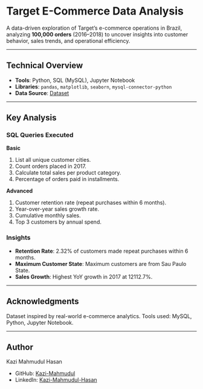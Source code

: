 # Target E-Commerce Data Analysis  

A data-driven exploration of Target’s e-commerce operations in Brazil, analyzing **100,000 orders** (2016–2018) to uncover insights into customer behavior, sales trends, and operational efficiency.  

---

## Technical Overview  
- **Tools**: Python, SQL (MySQL), Jupyter Notebook  
- **Libraries**: `pandas`, `matplotlib`, `seaborn`, `mysql-connector-python`  
- **Data Source**: [Dataset](https://www.kaggle.com/datasets/devarajv88/target-dataset?select=products.csv)  

---

## Key Analysis  
### SQL Queries Executed  
**Basic**  
1. List all unique customer cities.  
2. Count orders placed in 2017.  
3. Calculate total sales per product category.  
4. Percentage of orders paid in installments.  

**Advanced**  
1. Customer retention rate (repeat purchases within 6 months).  
2. Year-over-year sales growth rate.  
3. Cumulative monthly sales.  
4. Top 3 customers by annual spend.  

### Insights  
- **Retention Rate**: 2.32% of customers made repeat purchases within 6 months.  
- **Maximum Customer State**: Maximum customers are from Sau Paulo State.  
- **Sales Growth**: Highest YoY growth in 2017 at 12112.7%.
  
---

## Acknowledgments  
Dataset inspired by real-world e-commerce analytics. Tools used: MySQL, Python, Jupyter Notebook.  

---

## Author
Kazi Mahmudul Hasan 
- GitHub: [Kazi-Mahmudul](https://github.com/Kazi-Mahmudul)
- LinkedIn: [Kazi-Mahmudul-Hasan](www.linkedin.com/in/kazi-mahmudul-hasan)
